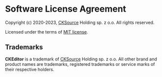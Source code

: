 Software License Agreement
==========================

Copyright (c) 2020-2023, [CKSource](http://cksource.com) Holding sp. z o.o. All rights reserved.

Licensed under the terms of [MIT license](https://opensource.org/licenses/MIT).

Trademarks
----------

**CKEditor** is a trademark of [CKSource](http://cksource.com) Holding sp. z o.o. All other brand and product names are trademarks, registered trademarks or service marks of their respective holders.
